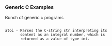 ### Generic C Examples 
Bunch of generic c programs 
```

atoi - Parses the C-string str interpreting its 
       content as an integral number, which is 
       returned as a value of type int.


```

